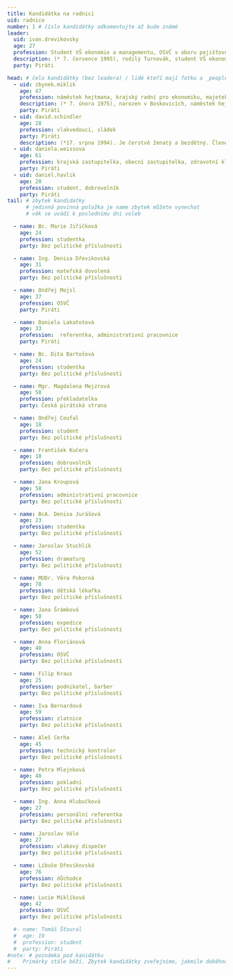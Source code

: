 ```yaml
---
title: Kandidátka na radnici
uid: radnice
number: 1 # číslo kandidátky odkomentujte až bude známé
leader:
  uid: ivan.drevikovsky
  age: 27
  profession: Student VŠ ekonomie a managementu, OSVČ v oboru pojišťovnictví, spoluzakladatel spolku Turnov pomáhá
  description: (* 7. července 1995), rodilý Turnovák, student VŠ ekonomie a managementu, podniká oboru pojišťovnictví. Členem Pirátské strany od roku 2021.
  party: Piráti

head: # čelo kandidátky (bez leadera) / lidé kteří mají fotku a _people/jmeno.md
  - uid: zbynek.miklik
    age: 47
    profession: náměstek hejtmana, krajský radní pro ekonomiku, majetek a investice, veřejné zakázky a informatiku. Členem Pirátské strany od roku 2018.
    description: (* 7. února 1975), narozen v Boskovicích, náměstek hejtmana. 
    party: Piráti
  - uid: david.schindler
    age: 28
    profession: vlakvedoucí, sládek
    party: Piráti
    description: (*17. srpna 1994). Je čerstvě ženatý a bezdětný. Členem Pirátů je od září 2017. # zobrazuje se v komunalni-volby
  - uid: daniela.weissova
    age: 61
    profession: krajská zastupitelka, obecní zastupitelka, zdravotní klaun, dramaturg KC Turnov, aktivní herečka
    party: Piráti
  - uid: daniel.havlik
    age: 20
    profession: student, dobrovolník
    party: Piráti
tail: # zbytek kandidatky
      # jedinná povinná položka je name zbytek můžete vynechat
      # věk se uvádí k poslednímu dni voleb

  - name: Bc. Marie Jiřičková 
    age: 24
    profession: studentka
    party: Bez politické příslušnosti

  - name: Ing. Denisa Dřevikovská 
    age: 31
    profession: mateřská dovolená
    party: Bez politické příslušnosti

  - name: Ondřej Mojsl
    age: 37
    profession: OSVČ
    party: Piráti

  - name: Daniela Lakatošová 
    age: 33
    profession:  referentka, administrativní pracovnice
    party: Piráti

  - name: Bc. Dita Bartošová 
    age: 24
    profession: studentka
    party: Bez politické příslušnosti

  - name: Mgr. Magdalena Mejzrová
    age: 58
    profession: překladatelka
    party: Česká pirátská strana

  - name: Ondřej Coufal 
    age: 18
    profession: student
    party: Bez politické příslušnosti

  - name: František Kučera
    age: 18
    profession: dobrovolník
    party: Bez politické příslušnosti

  - name: Jana Kroupová 
    age: 58
    profession: administrativní pracovnice
    party: Bez politické příslušnosti

  - name: BcA. Denisa Jurášová
    age: 23
    profession: studentka
    party: Bez politické příslušnosti

  - name: Jaroslav Stuchlík 
    age: 52
    profession: dramaturg
    party: Bez politické příslušnosti

  - name: MUDr. Věra Pokorná 
    age: 78
    profession: dětská lékařka
    party: Bez politické příslušnosti

  - name: Jana Šrámková
    age: 58
    profession: expedice
    party: Bez politické příslušnosti

  - name: Anna Floriánová
    age: 40
    profession: OSVČ
    party: Bez politické příslušnosti

  - name: Filip Kraus 
    age: 25
    profession: podnikatel, barber
    party: Bez politické příslušnosti

  - name: Iva Bernardová
    age: 59
    profession: zlatnice
    party: Bez politické příslušnosti

  - name: Aleš Cerha 
    age: 45
    profession: technický kontrolor
    party: Bez politické příslušnosti

  - name: Petra Mlejnková
    age: 48
    profession: pokladní
    party: Bez politické příslušnosti

  - name: Ing. Anna Hlubučková
    age: 27
    profession: personální referentka
    party: Bez politické příslušnosti

  - name: Jaroslav Véle
    age: 27
    profession: vlakový dispečer
    party: Bez politické příslušnosti

  - name: Libuše Dřevikovská
    age: 76
    profession: důchodce
    party: Bez politické příslušnosti

  - name: Lucie Miklíková
    age: 42
    profession: OSVČ
    party: Bez politické příslušnosti

  #- name: Tomáš Šťoural
  #  age: 19
  #  profession: student
  #  party: Piráti
#note: # poznámka pod kanidátku
#    Primárky stále běží. Zbytek kandidátky zveřejníme, jakmile doběhnou.
---
```

